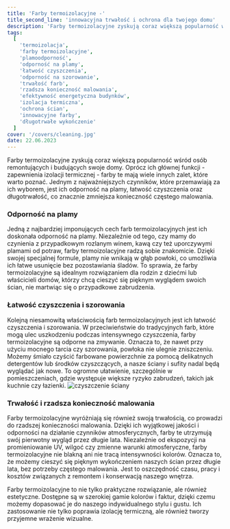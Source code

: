 ```yaml
---
title: 'Farby termoizolacyjne -'
title_second_line: 'innowacyjna trwałość i ochrona dla twojego domu'
description: 'Farby termoizolacyjne zyskują coraz większą popularność wśród osób remontujących i budujących swoje domy. Oprócz ich głównej funkcji - zapewnienia izolacji termicznej - farby te mają wiele innych zalet, które warto poznać. Jednym z najważniejszych czynników, które przemawiają za ich wyborem, jest ich odporność na plamy, łatwość czyszczenia oraz długotrwałość, co znacznie zmniejsza konieczność częstego malowania.'
tags:
  [
    'termoizolacja',
    'farby termoizolacyjne',
    'plamoodporność',
    'odporność na plamy',
    'łatwość czyszczenia',
    'odporność na szorowanie',
    'trwałość farb',
    'rzadsza konieczność malowania',
    'efektywność energetyczna budynków',
    'izolacja termiczna',
    'ochrona ścian',
    'innowacyjne farby',
    'długotrwałe wykończenie'
  ]
cover: '/covers/cleaning.jpg'
date: 22.06.2023
---
```


Farby termoizolacyjne zyskują coraz większą popularność wśród osób remontujących i budujących swoje domy. Oprócz ich głównej funkcji - zapewnienia izolacji termicznej - farby te mają wiele innych zalet, które warto poznać. Jednym z najważniejszych czynników, które przemawiają za ich wyborem, jest ich odporność na plamy, łatwość czyszczenia oraz długotrwałość, co znacznie zmniejsza konieczność częstego malowania.

### Odporność na plamy

Jedną z najbardziej imponujących cech farb termoizolacyjnych jest ich doskonała odporność na plamy. Niezależnie od tego, czy mamy do czynienia z przypadkowym rozlanym winem, kawą czy też uporczywymi plamami od potraw, farby termoizolacyjne radzą sobie znakomicie. Dzięki swojej specjalnej formule, plamy nie wnikają w głąb powłoki, co umożliwia ich łatwe usunięcie bez pozostawiania śladów. To sprawia, że farby termoizolacyjne są idealnym rozwiązaniem dla rodzin z dziećmi lub właścicieli domów, którzy chcą cieszyć się pięknym wyglądem swoich ścian, nie martwiąc się o przypadkowe zabrudzenia.

### Łatwość czyszczenia i szorowania

Kolejną niesamowitą właściwością farb termoizolacyjnych jest ich łatwość czyszczenia i szorowania. W przeciwieństwie do tradycyjnych farb, które mogą ulec uszkodzeniu podczas intensywnego czyszczenia, farby termoizolacyjne są odporne na zmywanie. Oznacza to, że nawet przy użyciu mocnego tarcia czy szorowania, powłoka nie ulegnie zniszczeniu. Możemy śmiało czyścić farbowane powierzchnie za pomocą delikatnych detergentów lub środków czyszczących, a nasze ściany i sufity nadal będą wyglądać jak nowe. To ogromne ułatwienie, szczególnie w pomieszczeniach, gdzie występuje większe ryzyko zabrudzeń, takich jak kuchnie czy łazienki.
![czyszczenie ściany](/covers/cleaning.jpg)

### Trwałość i rzadsza konieczność malowania

Farby termoizolacyjne wyróżniają się również swoją trwałością, co prowadzi do rzadszej konieczności malowania. Dzięki ich wyjątkowej jakości i odporności na działanie czynników atmosferycznych, farby te utrzymują swój pierwotny wygląd przez długie lata. Niezależnie od ekspozycji na promieniowanie UV, wilgoć czy zmienne warunki atmosferyczne, farby termoizolacyjne nie blakną ani nie tracą intensywności kolorów. Oznacza to, że możemy cieszyć się pięknym wykończeniem naszych ścian przez długie lata, bez potrzeby częstego malowania. Jest to oszczędność czasu, pracy i kosztów związanych z remontem i konserwacją naszego wnętrza.

Farby termoizolacyjne to nie tylko praktyczne rozwiązanie, ale również estetyczne. Dostępne są w szerokiej gamie kolorów i faktur, dzięki czemu możemy dopasować je do naszego indywidualnego stylu i gustu. Ich zastosowanie nie tylko poprawia izolację termiczną, ale również tworzy przyjemne wrażenie wizualne.

